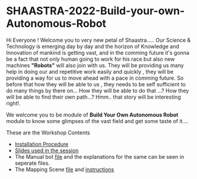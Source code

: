 # SHAASTRA-2022-Build-your-own-Autonomous-Robot


Hi Everyone !
Welcome you to very new petal of Shaastra.....
Our Science & Technology is emerging day by day and the horizon of Knowledge and Innovation of mankind is getting vast, and in the comming future it's gonna be a fact that not only human going to work for his race but also new machines **"Robots"** will also join with us. They will be providing us many help in doing our and repetitive work easily and quickly , they will be providing a way for us to move ahead with a pace in comming future. So before that how they will be able to us , they needs to be self sufficient to do many things by there on... How they will be able to do that ...? How they will be able to find their own path...? 
Hmm.. that story will be interesting right!.

We welcome you to be module of **Build Your Own Autonomous Robot** module to know some glimpses of the vast field and get some taste of it....

These are the Workshop Contents
- [Installation Procedure](https://github.com/Sreehari1709/SHAASTRA-2022-Build-your-own-Autonomous-Robot/blob/master/Installation%20of%20Softwares.md)
- [Slides used in the session]()
- The Manual bot [file]() and the explanations for the same can be seen in seperate files.
- The Mapping Scene [file](https://github.com/Sreehari1709/SHAASTRA-2022-Build-your-own-Autonomous-Robot/blob/master/Mapping_Shaastra.ttt) and [instructions](https://github.com/Sreehari1709/SHAASTRA-2022-Build-your-own-Autonomous-Robot/blob/master/Mapping_scene_instruction.md)
